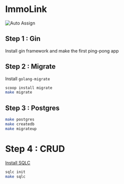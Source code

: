 # ImmoLink

![Auto Assign](https://github.com/ImmoLink/immolink/actions/workflows/auto-assign.yaml/badge.svg)

## Step 1 : Gin
Install gin framework and make the first ping-pong app 

## Step 2 : Migrate
Install `golang-migrate`

```bash
scoop install migrate
make migrate
```

## Step 3 : Postgres

```bash
make postgres
make createdb
make migrateup
```

# Step 4 : CRUD

[ Install SQLC ](https://docs.sqlc.dev/en/stable/overview/install.html)
```bash
sqlc init
make sqlc
```

